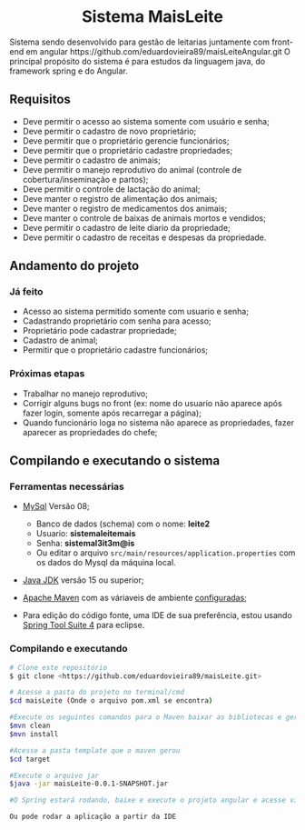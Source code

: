 <h1 align="center">Sistema MaisLeite</h1>
<p>
Sistema sendo desenvolvido para gestão de leitarias juntamente com front-end em angular https://github.com/eduardovieira89/maisLeiteAngular.git O principal propósito do sistema é para estudos da linguagem java, do framework spring e do Angular.
</p>

## Requisitos
- Deve permitir o acesso ao sistema somente com usuário e senha;
- Deve permitir o cadastro de novo proprietário;
- Deve permitir que o proprietário gerencie funcionários;
- Deve permitir que o proprietário cadastre propriedades;
- Deve permitir o cadastro de animais;
- Deve permitir o manejo reprodutivo do animal (controle de cobertura/inseminação e partos);
- Deve permitir o controle de lactação do animal;
- Deve manter o registro de alimentação dos animais;
- Deve manter o registro de medicamentos dos animais;
- Deve manter o controle de baixas de animais mortos e vendidos;
- Deve permitir o cadastro de leite diario da propriedade;
- Deve permitir o cadastro de receitas e despesas da propriedade.

## Andamento do projeto
### Já feito
- Acesso ao sistema permitido somente com usuario e senha;
- Cadastrando proprietário com senha para acesso;
- Proprietário pode cadastrar propriedade;
- Cadastro de animal;
- Permitir que o proprietário cadastre funcionários;

### Próximas etapas
- Trabalhar no manejo reprodutivo;
- Corrigir alguns bugs no front (ex: nome do usuario não aparece após fazer login, somente após recarregar a página);
- Quando funcionário loga no sistema não aparece as propriedades, fazer aparecer as propriedades do chefe;
 
 ## Compilando e executando o sistema
 ### Ferramentas necessárias
 - [MySql](https://www.mysql.com/downloads/) Versão 08;
   - Banco de dados (schema) com o nome: **leite2**
   - Usuario: **sistemaleitemais**
   - Senha: **sistemal3it3m@is**
   - Ou editar o arquivo `src/main/resources/application.properties` com os dados do Mysql da máquina local.
    
 - [Java JDK](https://www.oracle.com/java/technologies/javase-jdk16-downloads.html) versão 15 ou superior;
 - [Apache Maven](https://maven.apache.org/download.cgi) com as váriaveis de ambiente [configuradas](https://maven.apache.org/install.html);
 - Para edição do código fonte, uma IDE de sua preferência, estou usando [Spring Tool Suite 4](https://spring.io/tools) para eclipse.

### Compilando e executando
```bash
# Clone este repositório
$ git clone <https://github.com/eduardovieira89/maisLeite.git>

# Acesse a pasta do projeto no terminal/cmd
$cd maisLeite (Onde o arquivo pom.xml se encontra)

#Execute os seguintes comandos para o Maven baixar as bibliotecas e gerar o arquivo jar
$mvn clean
$mvn install

#Acesse a pasta template que o maven gerou
$cd target

#Execute o arquivo jar
$java -jar maisLeite-0.0.1-SNAPSHOT.jar

#O Spring estará rodando, baixe e execute o projeto angular e acesse via web.

```
```bash
Ou pode rodar a aplicação a partir da IDE
```


